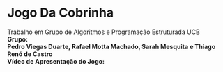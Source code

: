 # Jogo Da Cobrinha
Trabalho em Grupo de Algoritmos e Programação Estruturada UCB <br>
<b>Grupo:<b> <br>
Pedro Viegas Duarte, Rafael Motta Machado, Sarah Mesquita e Thiago Renó de Castro <br>
Vídeo de Apresentação do Jogo:
